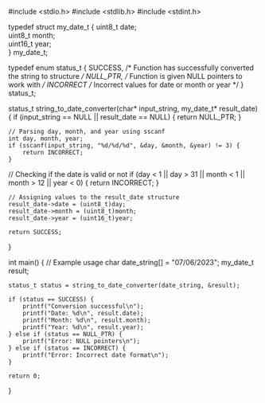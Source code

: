 #include <stdio.h>
#include <stdlib.h>
#include <stdint.h>

typedef struct my_date_t {
    uint8_t date;     
    uint8_t month;      
    uint16_t year;    
} my_date_t;

typedef enum status_t {
    SUCCESS,    /* Function has successfully converted the string to structure */
    NULL_PTR,   /* Function is given NULL pointers to work with */
    INCORRECT   /* Incorrect values for date or month or year */
} status_t;

status_t string_to_date_converter(char* input_string, my_date_t* result_date) {
    if (input_string == NULL || result_date == NULL) {
        return NULL_PTR;
    }

    // Parsing day, month, and year using sscanf
    int day, month, year;
    if (sscanf(input_string, "%d/%d/%d", &day, &month, &year) != 3) {
        return INCORRECT;
    }
   // Checking if the date is valid or not
    if (day < 1 || day > 31 || month < 1 || month > 12 || year < 0) {
        return INCORRECT;
    }

    // Assigning values to the result_date structure
    result_date->date = (uint8_t)day;
    result_date->month = (uint8_t)month;
    result_date->year = (uint16_t)year;

    return SUCCESS;
}

int main() {
    // Example usage
    char date_string[] = "07/06/2023";
    my_date_t result;

    status_t status = string_to_date_converter(date_string, &result);

    if (status == SUCCESS) {
        printf("Conversion successful\n");
        printf("Date: %d\n", result.date);
        printf("Month: %d\n", result.month);
        printf("Year: %d\n", result.year);
    } else if (status == NULL_PTR) {
        printf("Error: NULL pointers\n");
    } else if (status == INCORRECT) {
        printf("Error: Incorrect date format\n");
    }

    return 0;
}
